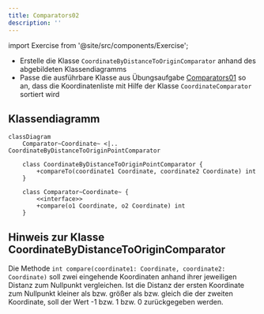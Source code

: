 ```yaml
---
title: Comparators02
description: ''
---
```


import Exercise from '@site/src/components/Exercise';

- Erstelle die Klasse `CoordinateByDistanceToOriginComparator` anhand des
  abgebildeten Klassendiagramms
- Passe die ausführbare Klasse aus Übungsaufgabe
  [Comparators01](comparators01.md) so an, dass die Koordinatenliste mit Hilfe
  der Klasse `CoordinateComparator` sortiert wird

## Klassendiagramm

```mermaid
classDiagram
    Comparator~Coordinate~ <|.. CoordinateByDistanceToOriginPointComparator

    class CoordinateByDistanceToOriginPointComparator {
        +compareTo(coordinate1 Coordinate, coordinate2 Coordinate) int
    }

    class Comparator~Coordinate~ {
        <<interface>>
        +compare(o1 Coordinate, o2 Coordinate) int
    }
```

## Hinweis zur Klasse CoordinateByDistanceToOriginComparator

Die Methode `int compare(coordinate1: Coordinate, coordinate2: Coordinate)` soll
zwei eingehende Koordinaten anhand ihrer jeweiligen Distanz zum Nullpunkt
vergleichen. Ist die Distanz der ersten Koordinate zum Nullpunkt kleiner als
bzw. größer als bzw. gleich die der zweiten Koordinate, soll der Wert -1 bzw. 1
bzw. 0 zurückgegeben werden.

<Exercise pullRequest="48" branchSuffix="comparators/02" />
